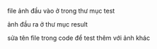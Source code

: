 
file ảnh đầu vào ở trong thư mục test

ảnh đầu ra ở thư mục result

sửa tên file trong code để test thêm với ảnh khác


